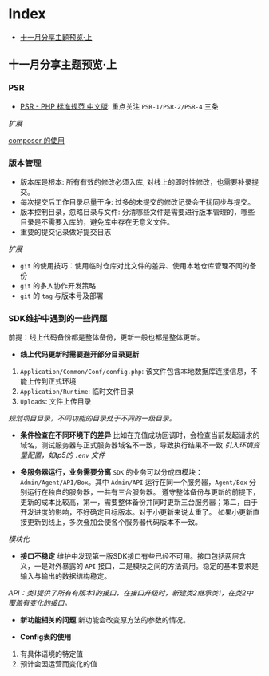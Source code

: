 # Index
- [十一月分享主题预览·上](https://github.com/slpi1/public_doc/blob/master/share_note#十一月分享主题预览上)

## 十一月分享主题预览·上
### PSR
- [PSR - PHP 标准规范 中文版](https://github.com/summerblue/psr.phphub.org/tree/master/psrs): 重点关注 `PSR-1/PSR-2/PSR-4` 三条

*扩展*

[composer 的使用](http://docs.phpcomposer.com/)

### 版本管理
- 版本库是根本: 所有有效的修改必须入库, 对线上的即时性修改，也需要补录提交。
- 每次提交后工作目录尽量干净: 过多的未提交的修改记录会干扰同步与提交。
- 版本控制目录，忽略目录与文件: 分清哪些文件是需要进行版本管理的，哪些目录是不需要入库的，避免库中存在无意义文件。
- 重要的提交记录做好提交日志

*扩展*
- `git` 的使用技巧：使用临时仓库对比文件的差异、使用本地仓库管理不同的备份
- `git` 的多人协作开发策略
- `git` 的 `tag` 与版本号及部署

### SDK维护中遇到的一些问题

前提：线上代码备份都是整体备份，更新一般也都是整体更新。

- **线上代码更新时需要避开部分目录更新**
1. `Application/Common/Conf/config.php`: 该文件包含本地数据库连接信息，不能上传到正式环境
1. `Application/Runtime`: 临时文件目录
1. `Uploads`: 文件上传目录

*规划项目目录，不同功能的目录处于不同的一级目录。*

- **条件检查在不同环境下的差异**
比如在充值成功回调时，会检查当前发起请求的域名，测试服务器与正式服务器域名不一致，导致执行结果不一致
*引入环境变量配置，如tp5的 `.env` 文件*

- **多服务器运行，业务需要分离**
`SDK` 的业务可以分成四模块：`Admin/Agent/API/Box`。其中 `Admin/API` 运行在同一个服务器，`Agent/Box` 分别运行在独自的服务器，一共有三台服务器。
遵守整体备份与更新的前提下，更新的成本比较高，第一，需要整体备份并同时更新三台服务器；第二，由于开发进度的影响，不好确定目标版本。对于小更新来说太重了。
如果小更新直接更新到线上，多次叠加会使各个服务器代码版本不一致。

*模块化*

- **接口不稳定**
维护中发现第一版SDK接口有些已经不可用。接口包括两层含义，一是对外暴露的 `API` 接口，二是模块之间的方法调用。稳定的基本要求是输入与输出的数据结构稳定。

*API：类1提供了所有有版本1的接口，在接口升级时，新建类2继承类1，在类2中覆盖有变化的接口。*

- **新功能相关的问题**
新功能会改变原方法的参数的情况。

- **Config表的使用**
1. 有具体语境的特定值
1. 预计会因运营而变化的值